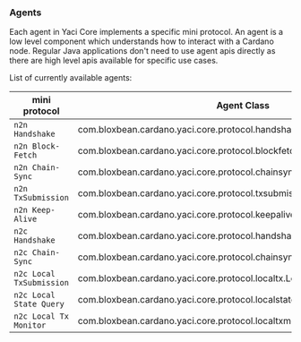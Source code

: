 ### Agents

Each agent in Yaci Core implements a specific mini protocol. An agent is a low level component which understands how to
interact with a Cardano node. Regular Java applications don't need to use agent apis directly as there are high level
apis available for specific use cases.

List of currently available agents:

| mini protocol            | Agent Class                                                                |
|--------------------------|----------------------------------------------------------------------------|
| `n2n Handshake`          | com.bloxbean.cardano.yaci.core.protocol.handshake.HandshakeAgent           |
| `n2n Block-Fetch`        | com.bloxbean.cardano.yaci.core.protocol.blockfetch.BlockfetchAgent         |     
| `n2n Chain-Sync`         | com.bloxbean.cardano.yaci.core.protocol.chainsync.n2n.ChainsyncAgent       | 
| `n2n TxSubmission`       | com.bloxbean.cardano.yaci.core.protocol.txsubmission.TxSubmissionAgent     | 
| `n2n Keep-Alive`         | com.bloxbean.cardano.yaci.core.protocol.keepalive.KeepAliveAgent           | 
| `n2c Handshake`          | com.bloxbean.cardano.yaci.core.protocol.handshake.HandshakeAgent           | 
| `n2c Chain-Sync`         | com.bloxbean.cardano.yaci.core.protocol.chainsync.n2c.ChainsyncAgent       | 
| `n2c Local TxSubmission` | com.bloxbean.cardano.yaci.core.protocol.localtx.LocalTxSubmissionAgent     | 
| `n2c Local State Query`  | com.bloxbean.cardano.yaci.core.protocol.localstate.LocalStateQueryAgent    |
| `n2c Local Tx Monitor`   | com.bloxbean.cardano.yaci.core.protocol.localtxmonitor.LocalTxMonitorAgent |

